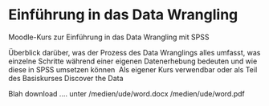 
# Einführung in das Data Wrangling

Moodle-Kurs zur Einführung in das Data Wrangling mit SPSS 

Überblick darüber, was der Prozess des Data Wranglings alles umfasst, was einzelne Schritte während einer eigenen Datenerhebung bedeuten und wie diese in SPSS umsetzen können 
Als eigener Kurs verwendbar oder als Teil des Basiskurses Discover the Data

Blah download .... unter /medien/ude/word.docx
/medien/ude/word.pdf

